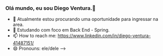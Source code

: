 ### Olá mundo, eu sou  Diego Ventura.👋

- 🔭 Atualmente estou procurando uma oportunidade para ingressar na area.
- 🌱 Estudando com foco em Back End - Spring.
- 📫 How to reach me: https://www.linkedin.com/in/diego-ventura-41487151/
- 😄 Pronouns: ele/dele
-->


